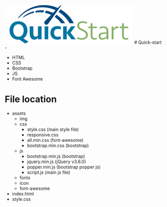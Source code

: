 <img src="./Quick start/assets/img/download.png" alt="">
# Quick-start - 
<ul>
    <li>HTML</li>
    <li>CSS</li>
    <li>Bootstrap</li>
    <li>JS</li>
    <li>Font Awesome</li>
</ul>

# File location 

<ul>
    <li>assets
        <ul>
            <li>img</li>
            <li>css
                <ul>
                    <li>style.css (main style file)</li>
                    <li>responsive.css</li>
                    <li>all.min.css (font-awesome)</li>
                    <li>bootstrap.min.css (bootstrap)</li>
                </ul>
            </li>
            <li>js
                <ul>
                    <li>bootstrap.min.js (bootstrap)</li>
                    <li>jquery.min.js (jQuery v3.6.0)</li>
                    <li>popper.min.js (bootstrap popper js)</li>
                    <li>script.js (main js file)</li>
                </ul>
            </li>
            <li>fonts</li>
            <li>icon</li>
            <li>font-awesome</li>
        </ul>
    </li>
    <li>index.html</li>
    <li>style.css</li>
</ul>
